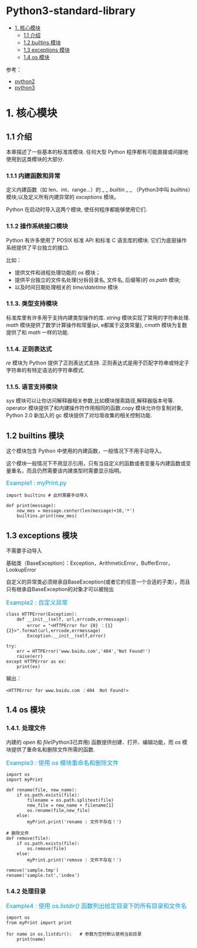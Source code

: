 # Python3-standard-library

* [1. 核心模块](#1)
    * [1.1 介绍](#1.1)
    * [1.2 builtins 模块](#1.2)
    * [1.3 exceptions 模块](#1.3)
    * [1.4 os 模块](#1.4)

参考：

* [python2](https://blog.csdn.net/liujinwei2005/article/details/76725422#t1)
* [python3](https://blog.csdn.net/manimanihome/article/details/53043431)


# <span id = '1'>1. 核心模块</span>
## <span id = '1.1'>1.1 介绍</span>
本章描述了一些基本的标准库模块. 任何大型 Python 程序都有可能直接或间接地使用到这类模块的大部分.

### 1.1.1 内建函数和异常
定义内建函数（如 len、int、range...）的  *_ _ builtin _ _* （Python3中叫 *builtins*）模块;以及定义所有内建异常的 *exceptions* 模块。

Python 在启动时导入这两个模块, 使任何程序都能够使用它们.

### 1.1.2 操作系统接口模块
Python 有许多使用了 POSIX 标准 API 和标准 C 语言库的模块. 它们为底层操作系统提供了平台独立的接口.

比如：

* 提供文件和进程处理功能的 *os* 模块；
* 提供平台独立的文件名处理(分拆目录名, 文件名, 后缀等)的 *os.path* 模块;
* 以及时间日期处理相关的 *time/datetime* 模块

### 1.1.3. 类型支持模块
标准库里有许多用于支持内建类型操作的库. *string* 模块实现了常用的字符串处理. *math* 模块提供了数学计算操作和常量(pi, e都属于这类常量), *cmath* 模块为复数提供了和 *math* 一样的功能.

### 1.1.4. 正则表达式
*re* 模块为 Python 提供了正则表达式支持. 正则表达式是用于匹配字符串或特定子字符串的有特定语法的字符串模式.

### 1.1.5. 语言支持模块
sys 模块可以让你访问解释器相关参数,比如模块搜索路径,解释器版本号等. operator 模块提供了和内建操作符作用相同的函数.copy 模块允许你复制对象, Python 2.0 新加入的 gc 模块提供了对垃圾收集的相关控制功能.

## <span id = '1.2'>1.2 builtins 模块</span>

这个模块包含 Python 中使用的内建函数，一般情况下不用手动导入。

这个模块一般情况下不用显示引用，只有当自定义的函数或者变量与内建函数或变量重名，而且仍然需要该内建类型时需要显示指明。

<font color=#0099ff size=3 >Example1 : myPrint.py</font>
```
import builtins # 此时需要手动导入

def print(message):
    new_mes = message.center(len(message)+10,'*')
    builtins.print(new_mes)
```
## <span id = '1.3'>1.3 exceptions 模块</span>
不需要手动导入

基础类（BaseException）：Exception，ArithmeticError，BufferError，LookupError

自定义的异常类必须继承自BaseException(或者它的任意一个合适的子类），而且只有继承自BaseException的对象才可以被抛出

<font color=#0099ff size=3 >Example2 : 自定义异常</font>
```
class HTTPError(Exception):
    def __init__(self, url,errcode,errmessage):
        error = "<HTTPError for {0} ：{1}  {2}>".format(url,errcode,errmessage)
        Exception.__init__(self,error)

try:
    err = HTTPError('www.baidu.com','404','Not Found!')
    raise(err)
except HTTPError as ex:
    print(ex)     
```

输出：
```
<HTTPError for www.baidu.com ：404  Not Found!>
```

## <span id = '1.4'>1.4 os 模块</span>
### 1.4.1. 处理文件
内建的 *open* 和 *file*(Python3已弃用) 函数提供创建、打开、编辑功能，而 *os* 模块提供了重命名和删除文件所需的函数.

<font color=#0099ff size=3 >Example3 : 使用 *os* 模块重命名和删除文件</font>
```
import os
import myPrint

def rename(file, new_name):
    if os.path.exists(file):
        filename = os.path.splitext(file)
        new_file = new_name + filename[1]
        os.rename(file,new_file)
    else:
        myPrint.print('rename : 文件不存在！')
  
# 删除文件
def remove(file):
    if os.path.exists(file):
        os.remove(file)
    else:
        myPrint.print('remove : 文件不存在！')

remove('sample.tmp')
rename('sample.txt','index')
```

### 1.4.2 处理目录

<font color=#0099ff size=3 >Example4 : 使用 *os.listdir()* 函数列出给定目录下的所有目录和文件名</font>
```
import os
from myPrint import print

for name in os.listdir():   # 参数为空时默认使用当前目录
    print(name)
```
